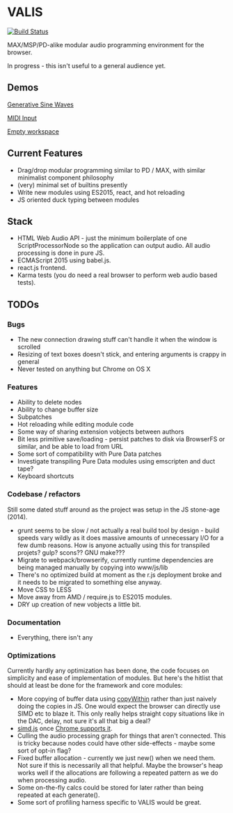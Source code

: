 # VALIS

[![Build Status](https://travis-ci.org/novocaine/valis.svg?branch=master)](https://travis-ci.org/novocaine/valis)

MAX/MSP/PD-alike modular audio programming environment for the browser. 

In progress - this isn't useful to a general audience yet.

## Demos

[Generative Sine Waves](http://novocaine.github.io/valis/?patch=https://raw.githubusercontent.com/novocaine/valis/master/demos/generative.json)

[MIDI Input](http://novocaine.github.io/valis/?patch=https://raw.githubusercontent.com/novocaine/valis/master/demos/midi.json)

[Empty workspace](http://novocaine.github.io/valis)

## Current Features

* Drag/drop modular programming similar to PD / MAX, with similar minimalist
  component philosophy
* (very) minimal set of builtins presently
* Write new modules using ES2015, react, and hot reloading
* JS oriented duck typing between modules

## Stack

* HTML Web Audio API - just the minimum boilerplate of one ScriptProcessorNode
  so the application can output audio. All audio processing is done in pure JS.
* ECMAScript 2015 using babel.js.
* react.js frontend.
* Karma tests (you do need a real browser to perform web audio based tests).

## TODOs

### Bugs

* The new connection drawing stuff can't handle it when the window is scrolled
* Resizing of text boxes doesn't stick, and entering arguments is crappy in general
* Never tested on anything but Chrome on OS X

### Features 

* Ability to delete nodes
* Ability to change buffer size
* Subpatches
* Hot reloading while editing module code
* Some way of sharing extension vobjects between authors
* Bit less primitive save/loading - persist patches to disk via BrowserFS or similar, and be able to load from URL
* Some sort of compatibility with Pure Data patches
* Investigate transpiling Pure Data modules using emscripten and duct tape?
* Keyboard shortcuts

### Codebase / refactors

Still some dated stuff around as the project was setup in the JS stone-age (2014).

* grunt seems to be slow / not actually a real build tool by design - build speeds
  vary wildly as it does massive amounts of unnecessary I/O for a few dumb reasons.
  How is anyone actually using this for transpiled projets? gulp? scons?? GNU make???
* Migrate to webpack/browserify, currently runtime dependencies are being
  managed manually by copying into www/js/lib
* There's no optimized build at moment as the r.js deployment broke and it needs to be
  migrated to something else anyway.
* Move CSS to LESS
* Move away from AMD / require.js to ES2015 modules.
* DRY up creation of new vobjects a little bit.

### Documentation 

* Everything, there isn't any

### Optimizations

Currently hardly any optimization has been done, the code focuses on simplicity
and ease of implementation of modules. But here's the hitlist that should at
least be done for the framework and core modules:

* More copying of buffer data using [copyWithin](https://developer.mozilla.org/en-US/docs/Web/JavaScript/Reference/Global_Objects/TypedArray/copyWithin) rather than just naively doing the copies in JS. One would expect the browser can directly use SIMD etc to blaze it. This only really helps straight copy situations like in the DAC, delay, not sure it's all that big a deal?
* [simd.js](https://developer.mozilla.org/en-US/docs/Web/JavaScript/Reference/Global_Objects/SIMD) once [Chrome supports it](https://bugs.chromium.org/p/v8/issues/detail?id=4124).
* Culling the audio processing graph for things that aren't connected. This is
  tricky because nodes could have other side-effects - maybe some sort of
  opt-in flag?
* Fixed buffer allocation - currently we just new() when we need them. Not sure
  if this is necessarily all that helpful. Maybe the browser's heap works well if the
  allocations are following a repeated pattern as we do when processing audio.
* Some on-the-fly calcs could be stored for later rather than being repeated at
  each generate().
* Some sort of profiling harness specific to VALIS would be great.
